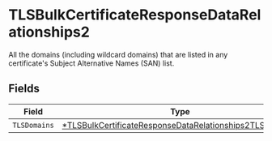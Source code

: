 # TLSBulkCertificateResponseDataRelationships2

All the domains (including wildcard domains) that are listed in any certificate's Subject Alternative Names (SAN) list.


## Fields

| Field                                                                                                                                    | Type                                                                                                                                     | Required                                                                                                                                 | Description                                                                                                                              |
| ---------------------------------------------------------------------------------------------------------------------------------------- | ---------------------------------------------------------------------------------------------------------------------------------------- | ---------------------------------------------------------------------------------------------------------------------------------------- | ---------------------------------------------------------------------------------------------------------------------------------------- |
| `TLSDomains`                                                                                                                             | [*TLSBulkCertificateResponseDataRelationships2TLSDomains](../../models/shared/tlsbulkcertificateresponsedatarelationships2tlsdomains.md) | :heavy_minus_sign:                                                                                                                       | N/A                                                                                                                                      |